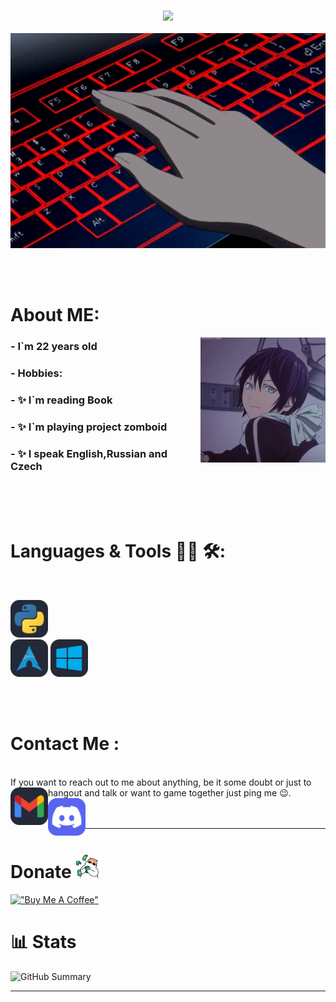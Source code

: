 <h3 align="center">
  <img src="https://readme-typing-svg.herokuapp.com/?font=Righteous&size=35&center=true&vCenter=true&width=1600&height=70&duration=4000&lines=Hello+There!+I'm+Kreofox+" />
</h3>


<div align = "center">
<img hight="300" width="700" alt="Gif" align="center" src = "https://github.com/kreofox/kreofox/blob/main/assets/3oEu.gif">
</div>

</br>
</br>
</br>

# About ME:

<img hight="100" width="200" alt="GIF" align="right" src="https://github.com/kreofox/kreofox/blob/main/assets/13626.gif">

### - **I`m 22 years old**
### - **Hobbies:**
###   - ✨ I`m reading Book 
###   - ✨ I`m playing project zomboid
###   - ✨ I speak English,Russian and Czech 


</br>
</br>
</br>

# Languages & Tools 👨‍💻 🛠:
</br>

<p aling = "center">

  <img src="https://github.com/kreofox/kreofox/blob/main/assets/icons/Python-Dark.svg" alt="python" width="60" hight="60">
</br>
  <img src="https://github.com/kreofox/kreofox/blob/main/assets/icons/Arch-Dark.svg" alt="ArchLinux" width="60" hight="60">
  <img src="https://github.com/kreofox/kreofox/blob/main/assets/icons/Windows-Dark.svg" alt="Windows" width="60" hight="60">
</br>
</p>
</br>
</br>

# Contact Me :


<p>
 </br>
If you want to reach out to me about anything, be it some doubt or just to hangout and talk or want to game together just ping me 😉.


<a href = "timirdejii8@gmail.com">
  <img align="left" alt="Gmail" width="60" hight="60" src="https://github.com/kreofox/kreofox/blob/main/assets/icons/Gmail-Dark.svg" />
</a>
<a href = "">
  <img align="left" alt="Discord" width="60" hight="60" src="https://github.com/kreofox/kreofox/blob/main/assets/icons/Discord.svg">
</br>
</br>
</br>
</a>

*************

# Donate <img src ='https://github.com/kreofox/kreofox/blob/main/assets/Donate.GIF' title= 'money' higth='40' width='40' >


[!["Buy Me A Coffee"](https://www.buymeacoffee.com/assets/img/custom_images/purple_img.png)](https://buymeacoffee.com/kreofotimio)

# 📊 Stats

![GitHub Summary](http://github-profile-summary-cards.vercel.app/api/cards/profile-details?username=Kreofox&theme=tokyonight)

*************